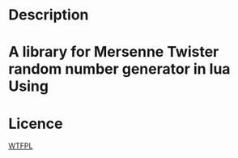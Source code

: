 Description
=====
A library for Mersenne Twister random number generator in lua
Using
=====

Licence
=====

[WTFPL](http://en.wikipedia.org/wiki/WTFPL) 